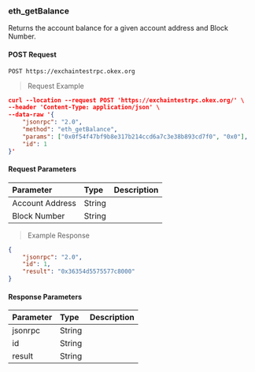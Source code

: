 ### eth_getBalance

Returns the account balance for a given account address and Block Number.



#### POST Request

`POST https://exchaintestrpc.okex.org`

> Request Example

```json
curl --location --request POST 'https://exchaintestrpc.okex.org/' \
--header 'Content-Type: application/json' \
--data-raw '{
	"jsonrpc": "2.0",
	"method": "eth_getBalance",
	"params": ["0x0f54f47bf9b8e317b214ccd6a7c3e38b893cd7f0", "0x0"],
	"id": 1
}'

```

#### Request Parameters

| **Parameter** | **Type** | **Description**                                                                                                                                                                                                                                                      |
| :------------ | :------- | :------------------------------------------------------------------------------------------------------------------------------------------------------------------------------------------------------------------------------------------------------------------- |
| Account Address | String   |                                                                                                                                                                                                                                                      |
| Block Number    | String   |                                                                                                                                                                                                                                                       |


> Example Response

```json
{
	"jsonrpc": "2.0",
	"id": 1,
	"result": "0x36354d5575577c8000"
}
```

#### Response Parameters

| **Parameter** | **Type** | **Description**                                                                                                                                                                                                                                                      |
| :------------ | :------- | :------------------------------------------------------------------------------------------------------------------------------------------------------------------------------------------------------------------------------------------------------------------- |
| jsonrpc      | String   |                                                                                                                                                                                                                                                      |
| id           | String   |                                                                                                                                                                                                                                                       |
| result       | String    |                                                                                                                                                                                                                                                     | |
